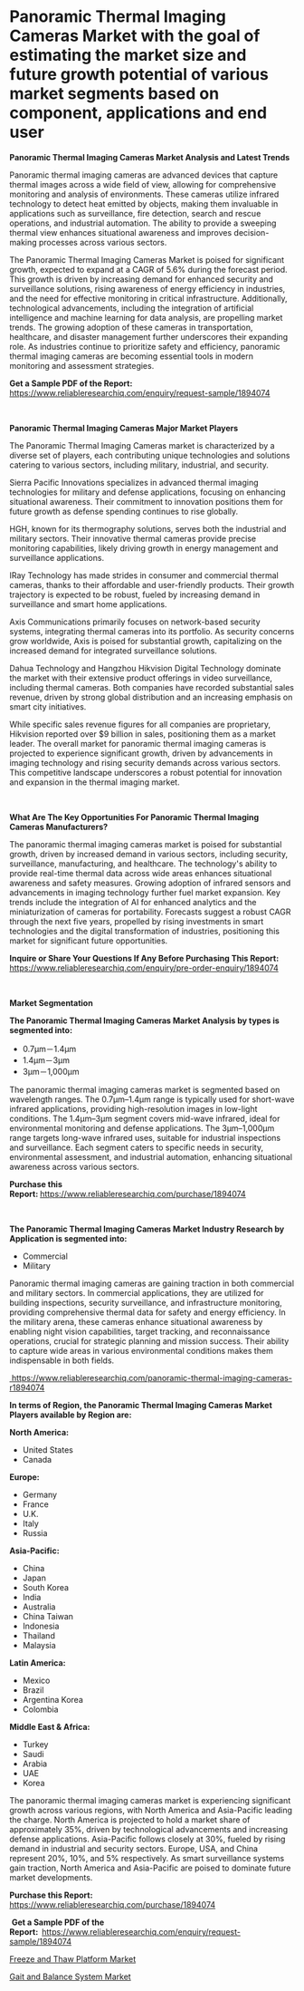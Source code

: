 <p><h1>Panoramic Thermal Imaging Cameras Market with the goal of estimating the market size and future growth potential of various market segments based on component, applications and end user</h1></p><p><strong>Panoramic Thermal Imaging Cameras Market Analysis and Latest Trends</strong></p>
<p><p>Panoramic thermal imaging cameras are advanced devices that capture thermal images across a wide field of view, allowing for comprehensive monitoring and analysis of environments. These cameras utilize infrared technology to detect heat emitted by objects, making them invaluable in applications such as surveillance, fire detection, search and rescue operations, and industrial automation. The ability to provide a sweeping thermal view enhances situational awareness and improves decision-making processes across various sectors.</p><p>The Panoramic Thermal Imaging Cameras Market is poised for significant growth, expected to expand at a CAGR of 5.6% during the forecast period. This growth is driven by increasing demand for enhanced security and surveillance solutions, rising awareness of energy efficiency in industries, and the need for effective monitoring in critical infrastructure. Additionally, technological advancements, including the integration of artificial intelligence and machine learning for data analysis, are propelling market trends. The growing adoption of these cameras in transportation, healthcare, and disaster management further underscores their expanding role. As industries continue to prioritize safety and efficiency, panoramic thermal imaging cameras are becoming essential tools in modern monitoring and assessment strategies.</p></p>
<p><strong>Get a Sample PDF of the Report:&nbsp;</strong> <a href="https://www.reliableresearchiq.com/enquiry/request-sample/1894074?utm_campaign=121&utm_medium=2&utm_source=Github&utm_content=ia&utm_term=01032025&utm_id=panoramic-thermal-imaging-cameras">https://www.reliableresearchiq.com/enquiry/request-sample/1894074</a></p>
<p>&nbsp;</p>
<p><strong>Panoramic Thermal Imaging Cameras Major Market Players</strong></p>
<p><p>The Panoramic Thermal Imaging Cameras market is characterized by a diverse set of players, each contributing unique technologies and solutions catering to various sectors, including military, industrial, and security. </p><p>Sierra Pacific Innovations specializes in advanced thermal imaging technologies for military and defense applications, focusing on enhancing situational awareness. Their commitment to innovation positions them for future growth as defense spending continues to rise globally. </p><p>HGH, known for its thermography solutions, serves both the industrial and military sectors. Their innovative thermal cameras provide precise monitoring capabilities, likely driving growth in energy management and surveillance applications. </p><p>IRay Technology has made strides in consumer and commercial thermal cameras, thanks to their affordable and user-friendly products. Their growth trajectory is expected to be robust, fueled by increasing demand in surveillance and smart home applications. </p><p>Axis Communications primarily focuses on network-based security systems, integrating thermal cameras into its portfolio. As security concerns grow worldwide, Axis is poised for substantial growth, capitalizing on the increased demand for integrated surveillance solutions.</p><p>Dahua Technology and Hangzhou Hikvision Digital Technology dominate the market with their extensive product offerings in video surveillance, including thermal cameras. Both companies have recorded substantial sales revenue, driven by strong global distribution and an increasing emphasis on smart city initiatives. </p><p>While specific sales revenue figures for all companies are proprietary, Hikvision reported over $9 billion in sales, positioning them as a market leader. The overall market for panoramic thermal imaging cameras is projected to experience significant growth, driven by advancements in imaging technology and rising security demands across various sectors. This competitive landscape underscores a robust potential for innovation and expansion in the thermal imaging market.</p></p>
<p>&nbsp;</p>
<p><strong>What Are The Key Opportunities For Panoramic Thermal Imaging Cameras Manufacturers?</strong></p>
<p><p>The panoramic thermal imaging cameras market is poised for substantial growth, driven by increased demand in various sectors, including security, surveillance, manufacturing, and healthcare. The technology's ability to provide real-time thermal data across wide areas enhances situational awareness and safety measures. Growing adoption of infrared sensors and advancements in imaging technology further fuel market expansion. Key trends include the integration of AI for enhanced analytics and the miniaturization of cameras for portability. Forecasts suggest a robust CAGR through the next five years, propelled by rising investments in smart technologies and the digital transformation of industries, positioning this market for significant future opportunities.</p></p>
<p><strong>Inquire or Share Your Questions If Any Before Purchasing This Report:</strong> <a href="https://www.reliableresearchiq.com/enquiry/pre-order-enquiry/1894074?utm_campaign=121&utm_medium=2&utm_source=Github&utm_content=ia&utm_term=01032025&utm_id=panoramic-thermal-imaging-cameras">https://www.reliableresearchiq.com/enquiry/pre-order-enquiry/1894074</a></p>
<p>&nbsp;</p>
<p><strong>Market Segmentation</strong></p>
<p><strong>The Panoramic Thermal Imaging Cameras Market Analysis by types is segmented into:</strong></p>
<p><ul><li>0.7μm－1.4μm</li><li>1.4μm－3μm</li><li>3μm－1,000μm</li></ul></p>
<p><p>The panoramic thermal imaging cameras market is segmented based on wavelength ranges. The 0.7μm–1.4μm range is typically used for short-wave infrared applications, providing high-resolution images in low-light conditions. The 1.4μm–3μm segment covers mid-wave infrared, ideal for environmental monitoring and defense applications. The 3μm–1,000μm range targets long-wave infrared uses, suitable for industrial inspections and surveillance. Each segment caters to specific needs in security, environmental assessment, and industrial automation, enhancing situational awareness across various sectors.</p></p>
<p><strong>Purchase this Report:&nbsp;</strong><a href="https://www.reliableresearchiq.com/purchase/1894074?utm_campaign=121&utm_medium=2&utm_source=Github&utm_content=ia&utm_term=01032025&utm_id=panoramic-thermal-imaging-cameras">https://www.reliableresearchiq.com/purchase/1894074</a></p>
<p>&nbsp;</p>
<p><strong>The Panoramic Thermal Imaging Cameras Market Industry Research by Application is segmented into:</strong></p>
<p><ul><li>Commercial</li><li>Military</li></ul></p>
<p><p>Panoramic thermal imaging cameras are gaining traction in both commercial and military sectors. In commercial applications, they are utilized for building inspections, security surveillance, and infrastructure monitoring, providing comprehensive thermal data for safety and energy efficiency. In the military arena, these cameras enhance situational awareness by enabling night vision capabilities, target tracking, and reconnaissance operations, crucial for strategic planning and mission success. Their ability to capture wide areas in various environmental conditions makes them indispensable in both fields.</p></p>
<p><a href="https://www.reliableresearchiq.com/panoramic-thermal-imaging-cameras-r1894074?utm_campaign=121&utm_medium=2&utm_source=Github&utm_content=ia&utm_term=01032025&utm_id=panoramic-thermal-imaging-cameras">&nbsp;https://www.reliableresearchiq.com/panoramic-thermal-imaging-cameras-r1894074</a></p>
<p><strong>In terms of Region, the Panoramic Thermal Imaging Cameras Market Players available by Region are:</strong></p>
<p>
    <p> <strong> North America: </strong>
        <ul>
            <li>United States</li>
            <li>Canada</li>
        </ul>
        </p> 
    <p> <strong> Europe: </strong>
        <ul>
            <li>Germany</li>
            <li>France</li>
            <li>U.K.</li>
            <li>Italy</li>
            <li>Russia</li>
        </ul>
        </p> 
    <p> <strong> Asia-Pacific: </strong>
        <ul>
            <li>China</li>
            <li>Japan</li>
            <li>South Korea</li>
            <li>India</li>
            <li>Australia</li>
            <li>China Taiwan</li>
            <li>Indonesia</li>
            <li>Thailand</li>
            <li>Malaysia</li>
        </ul>
        </p> 
    <p> <strong> Latin America: </strong>
        <ul>
            <li>Mexico</li>
            <li>Brazil</li>
            <li>Argentina Korea</li>
            <li>Colombia</li>
        </ul>
        </p> 
    <p> <strong> Middle East & Africa: </strong>
        <ul>
            <li>Turkey</li>
            <li>Saudi</li>
            <li>Arabia</li>
            <li>UAE</li>
            <li>Korea</li>
        </ul>
    </p>
    </p>
<p><p>The panoramic thermal imaging cameras market is experiencing significant growth across various regions, with North America and Asia-Pacific leading the charge. North America is projected to hold a market share of approximately 35%, driven by technological advancements and increasing defense applications. Asia-Pacific follows closely at 30%, fueled by rising demand in industrial and security sectors. Europe, USA, and China represent 20%, 10%, and 5% respectively. As smart surveillance systems gain traction, North America and Asia-Pacific are poised to dominate future market developments.</p></p>
<p><strong>Purchase this Report: </strong><a href="https://www.reliableresearchiq.com/purchase/1894074?utm_campaign=121&utm_medium=2&utm_source=Github&utm_content=ia&utm_term=01032025&utm_id=panoramic-thermal-imaging-cameras">https://www.reliableresearchiq.com/purchase/1894074</a></p>
<p>&nbsp;<strong>Get a Sample PDF of the Report:&nbsp;&nbsp;</strong><a href="https://www.reliableresearchiq.com/enquiry/request-sample/1894074?utm_campaign=121&utm_medium=2&utm_source=Github&utm_content=ia&utm_term=01032025&utm_id=panoramic-thermal-imaging-cameras">https://www.reliableresearchiq.com/enquiry/request-sample/1894074</a></p>
<p><strong></strong></p>
<p><p><a href="https://github.com/siwerhommer97/Market-Research-Report-List-1/blob/main/freeze-and-thaw-platform-market.md?utm_campaign=121&utm_medium=2&utm_source=Github&utm_content=ia&utm_term=01032025&utm_id=panoramic-thermal-imaging-cameras">Freeze and Thaw Platform Market</a></p><p><a href="https://github.com/naingbiner7i/Market-Research-Report-List-1/blob/main/gait-and-balance-system-market.md?utm_campaign=121&utm_medium=2&utm_source=Github&utm_content=ia&utm_term=01032025&utm_id=panoramic-thermal-imaging-cameras">Gait and Balance System Market</a></p></p>